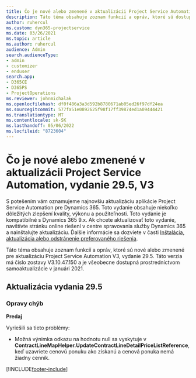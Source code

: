 ```yaml
---
title: Čo je nové alebo zmenené v aktualizácii Project Service Automation, vydanie 29.5, oprava V3
description: Táto téma obsahuje zoznam funkcií a opráv, ktoré sú dostupné v aktualizácii Project Service Automation, vydanie 29.5, oprava V3.
author: ruhercul
ms.custom: dyn365-projectservice
ms.date: 03/26/2021
ms.topic: article
ms.author: ruhercul
audience: Admin
search.audienceType:
- admin
- customizer
- enduser
search.app:
- D365CE
- D365PS
- ProjectOperations
ms.reviewer: johnmichalak
ms.openlocfilehash: df0f486a3a3d592b8780671ab05ed26f97df24ea
ms.sourcegitcommit: 577fa51e0892625f98f17ff39874ed1a09444421
ms.translationtype: MT
ms.contentlocale: sk-SK
ms.lasthandoff: 05/06/2022
ms.locfileid: "8723604"
---
```

# <a name="whats-new-or-changed-in-project-service-automation-update-release-295-v3"></a>Čo je nové alebo zmenené v aktualizácii Project Service Automation, vydanie 29.5, V3

S potešením vám oznamujeme najnovšiu aktualizáciu aplikácie Project Service Automation pre Dynamics 365. Toto vydanie obsahuje niekoľko dôležitých zlepšení kvality, výkonu a použiteľnosti. Toto vydanie je kompatibilné s Dynamics 365 9.x. Ak chcete aktualizovať toto vydanie, navštívte stránku online riešení v centre spravovania služby Dynamics 365 a nainštalujte aktualizáciu. Ďalšie informácie sa dozviete v časti [Inštalácia, aktualizácia alebo odstránenie preferovaného riešenia](/power-platform/admin/install-remove-preferred-solution).

Táto téma obsahuje zoznam funkcií a opráv, ktoré sú nové alebo zmenené pre aktualizáciu Project Service Automation V3, vydanie 29.5. Táto verzia má číslo zostavy V3.10.47.150 a je všeobecne dostupná prostredníctvom samoaktualizácie v januári 2021.

## <a name="update-release-295"></a>Aktualizácia vydania 29.5

### <a name="bug-fixes"></a>Opravy chýb


**Predaj**

Vyriešili sa tieto problémy:

- Možná výnimka odkazu na hodnotu null sa vyskytuje v **ContractLineMapHelper.UpdateContractLineDetailPriceListReference**, keď uzavriete cenovú ponuku ako získanú a cenová ponuka nemá žiadny cenník.


[!INCLUDE[footer-include](../includes/footer-banner.md)]
